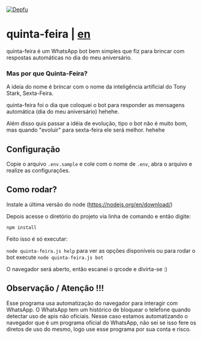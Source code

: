 [![Depfu](https://badges.depfu.com/badges/81ca77d532e5c0006c9f195ea91ec86a/overview.svg)](https://depfu.com/github/dsaouda/quinta-feira?project_id=28278)

# quinta-feira | [en](https://github.com/dsaouda/quinta-feira/blob/main/README-en.md)

quinta-feira é um WhatsApp bot bem simples que fiz para brincar com respostas automáticas no dia do meu aniversário.

### Mas por que Quinta-Feira?
A ideia do nome é brincar com o nome da inteligência artificial do Tony Stark, Sexta-Feira. 

quinta-feira foi o dia que coloquei o bot para responder as mensagens automática (dia do meu aniversário) hehehe.

Além disso quis passar a idéia de evolução, tipo o bot não é muito bom, mas quando "evoluir" para sexta-feira ele será melhor. hehehe

## Configuração

Copie o arquivo `.env.sample` e cole com o nome de `.env`, abra o arquivo e realize as configurações.

## Como rodar?

Instale a última versão do node (https://nodejs.org/en/download/)

Depois acesse o diretório do projeto via linha de comando e então digite:

`npm install`

Feito isso é só executar:

`node quinta-feira.js help` para ver as opções disponíveis ou para rodar o bot execute `node quinta-feira.js bot`

O navegador será aberto, então escanei o qrcode e divirta-se :)

## Observação / Atenção !!!

Esse programa usa automatização do navegador para interagir com WhatsApp. O WhatsApp tem um histórico de bloquear o telefone quando detectar uso de apis não oficiais. Nesse caso estamos automatizando o navegador que é um programa oficial do WhatsApp, não sei se isso fere os diretos de uso do mesmo, logo use esse programa por sua conta e risco.
